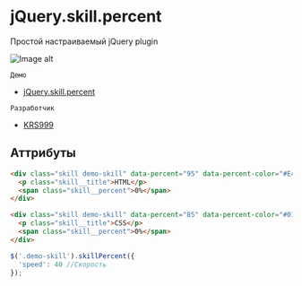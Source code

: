 # jQuery.skill.percent
Простой настраиваемый jQuery plugin

![Image alt](https://pp.userapi.com/c851416/v851416584/b6a89/eMHDAmK8Hys.jpg)
```
Демо
```
* [jQuery.skill.percent](https://krs999.github.io/jQuery.skill.percent/)
```
Разработчик
```
* [KRS999](https://vk.com/krs999)

## Аттрибуты

```html
<div class="skill demo-skill" data-percent="95" data-percent-color="#E44D26" data-percent-mount-color="rgba(255,255,255,.1)">
  <p class="skill__title">HTML</p>
  <span class="skill__percent">0%</span>
</div>

<div class="skill demo-skill" data-percent="85" data-percent-color="#0170BA" data-percent-mount-color="rgba(255,255,255,.1)">
  <p class="skill__title">CSS</p>
  <span class="skill__percent">0%</span>
</div>
```

```javascript
$('.demo-skill').skillPercent({
  'speed': 40 //Скорость
});
```
